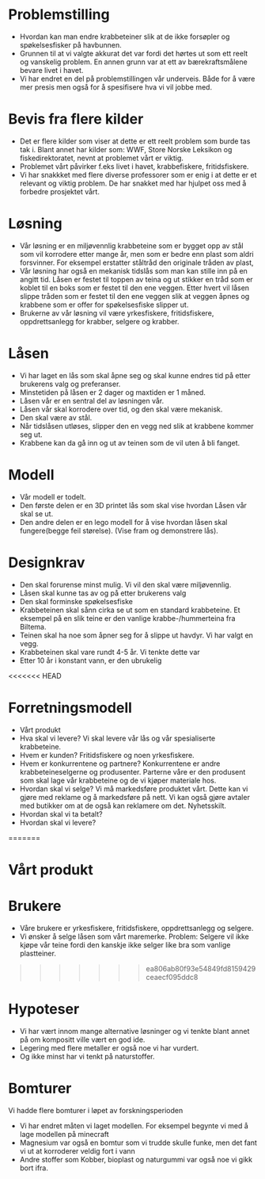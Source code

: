 # Problemstilling
- Hvordan kan man endre krabbeteiner slik at de ikke forsøpler og spøkelsesfisker på havbunnen. 
- Grunnen til at vi valgte akkurat det var fordi det hørtes ut som ett reelt og vanskelig problem. En annen grunn var at ett av bærekraftsmålene bevare livet i havet.
- Vi har endret en del på problemstillingen vår underveis. Både for å være mer presis men også for å spesifisere hva vi vil jobbe med. 

# Bevis fra flere kilder
- Det er flere kilder som viser at dette er ett reelt problem som burde tas tak i. Blant annet har kilder som: WWF, Store Norske Leksikon og fiskedirektoratet, nevnt at problemet vårt er viktig.
- Problemet vårt påvirker f.eks livet i havet, krabbefiskere, fritidsfiskere.
- Vi har snakkket med flere diverse professorer som er enig i at dette er et relevant og viktig problem. De har snakket med har hjulpet oss med å forbedre prosjektet vårt. 

# Løsning
- Vår løsning er en miljøvennlig krabbeteine som er bygget opp av stål som vil korrodere etter mange år, men som er bedre enn plast som aldri forsvinner. For eksempel erstatter ståltråd den originale tråden av plast,
- Vår løsning har også en mekanisk tidslås som man kan stille inn på en angitt tid. Låsen er festet til toppen av teina og ut stikker en tråd som er koblet til en boks som er festet til den ene veggen. Etter hvert vil låsen slippe tråden som er festet til den ene veggen slik at veggen åpnes og krabbene som er offer for spøkelsesfiske slipper ut.
- Brukerne av vår løsning vil være yrkesfiskere, fritidsfiskere, oppdrettsanlegg for krabber, selgere og krabber.

# Låsen 
- Vi har laget en lås som skal åpne seg og skal kunne endres tid på etter brukerens valg og preferanser.  
- Minstetiden på låsen er 2 dager og maxtiden er 1 måned. 
- Låsen vår er en sentral del av løsningen vår. 
- Låsen vår skal korrodere over tid, og den skal være mekanisk. 
- Den skal være av stål. 
- Når tidslåsen utløses, slipper den en vegg ned slik at krabbene kommer seg ut. 
- Krabbene kan da gå inn og ut av teinen som de vil uten å bli fanget.

# Modell
- Vår modell er todelt. 
- Den første delen er en 3D printet lås som skal vise hvordan Låsen vår skal se ut. 
- Den andre delen er en lego modell for å vise hvordan låsen skal fungere(begge feil størelse). (Vise fram og demonstrere lås).

# Designkrav
- Den skal forurense minst mulig. Vi vil den skal være miljøvennlig. 
- Låsen skal kunne tas av og på etter brukerens valg
- Den skal forminske spøkelsesfiske
- Krabbeteinen skal sånn cirka se ut som en standard krabbeteine. Et eksempel på en slik teine er den vanlige krabbe-/hummerteina fra Biltema. 
- Teinen skal ha noe som åpner seg for å slippe ut havdyr. Vi har valgt en vegg.
- Krabbeteinen skal vare rundt 4-5 år. Vi tenkte dette var 
- Etter 10 år i konstant vann, er den ubrukelig

<<<<<<< HEAD
# Forretningsmodell
- Vårt produkt
- Hva skal vi levere? Vi skal levere vår lås og vår spesialiserte krabbeteine.
- Hvem er kunden? Fritidsfiskere og noen yrkesfiskere.
- Hvem er konkurrentene og partnere? Konkurrentene er andre krabbeteineselgerne og produsenter. Parterne våre er den produsent som skal lage vår krabbeteine og de vi kjøper materiale hos. 
- Hvordan skal vi selge? Vi må markedsføre produktet vårt. Dette kan vi gjøre med reklame og å markedsføre på nett. Vi kan også gjøre avtaler med butikker om at de også kan reklamere om det. Nyhetsskilt.
- Hvordan skal vi ta betalt? 
- Hvordan skal vi levere?

=======
  # Vårt produkt

# Brukere 
- Våre brukere er yrkesfiskere, fritidsfiskere, oppdrettsanlegg og selgere.
- Vi ønsker å selge låsen som vårt maremerke. Problem: Selgere vil ikke kjøpe vår teine fordi den kanskje ikke selger like bra som vanlige plastteiner.
  
>>>>>>> ea806ab80f93e54849fd8159429ceaecf095ddc8
# Hypoteser
- Vi har vært innom mange alternative løsninger og vi tenkte blant annet på om kompositt ville vært en god ide.
- Legering med flere metaller er også noe vi har vurdert.
- Og ikke minst har vi tenkt på naturstoffer.

# Bomturer
Vi hadde flere bomturer i løpet av forskningsperioden
- Vi har endret måten vi laget modellen. For eksempel begynte vi med å lage modellen på minecraft
- Magnesium var også en bomtur som vi trudde skulle funke, men det fant vi ut at korroderer veldig fort i vann
- Andre stoffer som Kobber, bioplast og naturgummi var også noe vi gikk bort ifra. 

